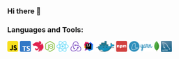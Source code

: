 ### Hi there 👋 
### Languages and Tools:
<span>
  <img height="25" title="JavaScript" src="https://github.com/Tzhuraveel/icons/blob/master/skils/JavaScript.png">
</span>
<span>
  <img height="25" title="TypeScript" src="https://github.com/Tzhuraveel/icons/blob/master/skils/TypeScript.png">
</span>
<span>
  <img height="25" title="NodeJs" src="https://github.com/Tzhuraveel/icons/blob/master/skils/nestjs.png">
</span>
<span>
  <img height="25" title="NodeJs" src="https://github.com/Tzhuraveel/icons/blob/master/skils/NodeJS.png">
</span>
<span>
  <img height="25" title="React" src="https://github.com/Tzhuraveel/icons/blob/master/skils/React.png">
</span>
<span>
  <img height="25" title="Redux" src="https://github.com/Tzhuraveel/icons/blob/master/skils/Redux.png">
</span>
<span>
  <img height="25" title="IntelijIDEA" src="https://github.com/Tzhuraveel/icons/blob/master/skils/Intelij.png">
</span>
<span>
  <img height="25" title="IntelijIDEA" src="https://github.com/Tzhuraveel/icons/blob/master/skils/docker.png">
</span>
<span>
  <img height="25" title="NPM" src="https://github.com/Tzhuraveel/icons/blob/master/skils/npm.png">
</span>
<span>
  <img height="25" title="YARN" src="https://github.com/Tzhuraveel/icons/blob/master/skils/yarn.png">
</span>
<span>
  <img height="25" title="MongoDB" src="https://github.com/Tzhuraveel/icons/blob/master/skils/MongoDB.png">
</span>
<span>
  <img height="25" title="MySQL" src="https://github.com/Tzhuraveel/icons/blob/master/skils/MySQL.png">
</span> 


<!--
**Tzhuraveel/Tzhuraveel** is a ✨ _special_ ✨ repository because its `README.md` (this file) appears on your GitHub profile.

Here are some ideas to get you started:

- 🔭 I’m currently working on ...
- 🌱 I’m currently learning ...
- 👯 I’m looking to collaborate on ...
- 🤔 I’m looking for help with ...
- 💬 Ask me about ...
- 📫 How to reach me: ...
- 😄 Pronouns: ...
- ⚡ Fun fact: ...
-->
